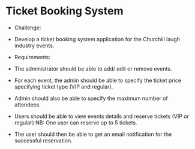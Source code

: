 # Ticket Booking System

  + Challenge: 
   + Develop a ticket booking system application for the Churchill laugh industry events.

  +  Requirements:
   + The administrator should be able to add/ edit or remove events.
   + For each event, the admin should be able to specify the ticket price specifying ticket type (VIP and regular).
   + Admin should also be able to specify the maximum number of attendees. 
   + Users should be able to view events details and reserve tickets (VIP or regular) NB: One user can reserve up to 5 tickets.
   + The user should then be able to get an email notification for the successful reservation.


  